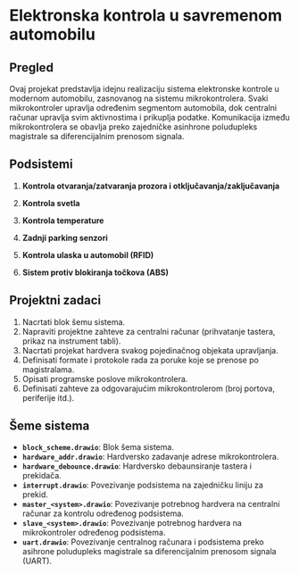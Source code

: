 # Elektronska kontrola u savremenom automobilu

## Pregled

Ovaj projekat predstavlja idejnu realizaciju sistema elektronske kontrole u modernom automobilu, zasnovanog na sistemu mikrokontrolera. Svaki mikrokontroler upravlja određenim segmentom automobila, dok centralni računar upravlja svim aktivnostima i prikuplja podatke. Komunikacija između mikrokontrolera se obavlja preko zajedničke asinhrone poludupleks magistrale sa diferencijalnim prenosom signala.

## Podsistemi

1. **Kontrola otvaranja/zatvaranja prozora i otključavanja/zaključavanja**

2. **Kontrola svetla**

3. **Kontrola temperature**

4. **Zadnji parking senzori**

5. **Kontrola ulaska u automobil (RFID)**

6. **Sistem protiv blokiranja točkova (ABS)**

## Projektni zadaci

1. Nacrtati blok šemu sistema.
2. Napraviti projektne zahteve za centralni računar (prihvatanje tastera, prikaz na instrument tabli).
3. Nacrtati projekat hardvera svakog pojedinačnog objekata upravljanja.
4. Definisati formate i protokole rada za poruke koje se prenose po magistralama.
5. Opisati programske poslove mikrokontrolera.
6. Definisati zahteve za odgovarajućim mikrokontrolerom (broj portova, periferije itd.).

## Šeme sistema

- **`block_scheme.drawio`**: Blok šema sistema.
- **`hardware_addr.drawio`**: Hardversko zadavanje adrese mikrokontrolera.
- **`hardware_debounce.drawio`**: Hardversko debaunsiranje tastera i prekidača.
- **`interrupt.drawio`**: Povezivanje podsistema na zajedničku liniju za prekid.
- **`master_<system>.drawio`**: Povezivanje potrebnog hardvera na centralni računar za kontrolu određenog podsistema.
- **`slave_<system>.drawio`**: Povezivanje potrebnog hardvera na mikrokontroler određenog podsistema.
- **`uart.drawio`**: Povezivanje centralnog računara i podsistema preko asihrone poludupleks magistrale sa diferencijalnim prenosom signala (UART).
